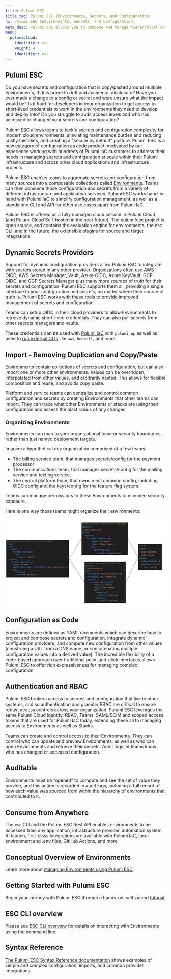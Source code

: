 ```yaml
---
title: Pulumi ESC
title_tag: Pulumi ESC (Environments, Secrets, and Configuration)
h1: Pulumi ESC (Environments, Secrets, and Configuration)
meta_desc: Pulumi ESC allows you to compose and manage hierarchical collections of configuration and secrets and consume them in various ways.
menu:
  pulumicloud:
    identifier: esc
    weight: 4
    identifier: esc
---
```


## Pulumi ESC

Do you have secrets and configuration that is copy/pasted around multiple environments, that is prone to drift and accidental disclosure? Have you ever made a change to a config or secret and were unsure what the impact would be? Is it hard for developers in your organization to get access to short-lived credentials to work in the environments they need to develop and deploy into? Do you struggle to audit access levels and who has accessed or changed your secrets and configuration?

Pulumi ESC allows teams to tackle secrets and configuration complexity for modern cloud environments, alleviating maintenance burden and reducing costly mistakes, and creating a "secure by default" posture. Pulumi ESC is a new category of configuration as code product, motivated by our experience working with hundreds of Pulumi IaC customers to address their needs in managing secrets and configuration at scale within their Pulumi infrastructure and across other cloud applications and infrastructure projects.

Pulumi ESC enables teams to aggregate secrets and configuration from many sources into a composable collections called [Environments](/docs/concepts/environments/). Teams can then consume those configuration and secrets from a variety of different infrastructure and application services.  Pulumi ESC works hand-in-hand with Pulumi IaC to simplify configuration management, as well as a standalone CLI and API for other use cases apart from Pulumi IaC.

Pulumi ESC is offered as a fully managed cloud service in Pulumi Cloud (and Pulumi Cloud Self-hosted in the near future). The pulumi/esc project is open source, and contains the evaluation engine for environments, the esc CLI, and in the future, the extensible plugins for source and target integrations.  

## Dynamic Secrets Providers

Support for dynamic configuration providers allow Pulumi ESC to integrate with secrets stored in any other provider.  Organizations often use AWS OICD, AWS Secrets Manager, Vault, Azure OIDC, Azure KeyVault, GCP OIDC, and GCP Secrets Manager plus many more sources of truth for their secrets and configuration.  Pulumi ESC supports them all, providing a single interface to your configuration and secrets, no matter where their source of truth is.  Pulumi ESC works with these tools to provide improved management of secrets and configuration.

Teams can setup OIDC in their cloud providers to allow Environments to retrieve dynamic short-lived credentials. They can also pull secrets from other secrets managers and vaults.

These credentials can be used with [Pulumi IaC](/docs/concepts/environments/#using-with-pulumi-iac) with `pulumi up` as well as used to [run external CLIs](/docs/concepts/environments/#running-third-party-commands-using-pulumi-esc-secrets-and-config) like `aws`, `kubectl`, and more.

## Import - Removing Duplication and Copy/Paste

Environments contain collections of secrets and configuration, but can also import one or more other environments.  Values can be overridden, interpolated from other values, and arbitrarily nested.  This allows for flexible composition and reuse, and avoids copy paste.

Platform and service teams can centralize and control common configuration and secrets by creating Environments that other teams can import. They can trace what other Environments or stacks are using their configuration and assess the blast radius of any changes.

### Organizing Environments

Environments can map to your organizational team or security boundaries, rather than just named deployment targets.

Imagine a hypothetical dev organization comprised of a few teams:

* The billing service team, that manages secrets/config for the payment processor
* The communications team, that manages secrets/config for the mailing service and texting service.
* The central platform team, that owns most common config, including OIDC config and the keys/config for the feature flag system.

Teams can manage permissions to these Environments to minimize security exposure.

Here is one way those teams might organize their environments:

![A diagram showing how the different environments with team based organization](img/team_environments.png)

## Configuration as Code

Environments are defined as YAML documents which can describe how to project and compose secrets and configuration, integrate dynamic configuration providers, and compute new configuration from other values (construing a URL from a DNS name, or concatenating multiple configuration values into a derived value).  The incredible flexibility of a code-based approach over traditional point-and-click interfaces allows Pulumi ESC to offer rich expressiveness for managing complex configuration.

## Authentication and RBAC

Pulumi ESC brokers access to secrest and configuration that live in other systems, and so authentication and granular RBAC are critical to ensure robust access controls across your organization. Pulumi ESC leverages the same Pulumi Cloud identity, RBAC, Teams, SAML/SCIM and scoped access tokens that are used for Pulumi IaC today, extending these all to managing access to Environments as well as Stacks.

Teams can create and control access to their Environments. They can control who can update and preview Environments, as well as who can open Environments and retrieve their secrets. Audit logs let teams know who has changed or accessed configuration.

## Auditable

Environments must be “opened” to compute and see the set of value they provide, and this action is recorded in audit logs, including a full record of how each value was sourced from within the hierarchy of environments that contributed to it.

## Consume from Anywhere

The `esc` CLI and the Pulumi ESC Rest API enables environments to be accessed from any application, infrastructure provider, automation system.  At launch, first-class integrations are available with Pulumi IaC, local environment and .env files, GitHub Actions, and more

## Conceptual Overview of Environments

Learn more about [managing Environments using Pulumi ESC](/docs/concepts/environments/).

## Getting Started with Pulumi ESC

Begin your journey with Pulumi ESC through a hands-on, self-paced [tutorial](/docs/using-pulumi/esc/get-started/).

## ESC CLI overview

Please see [ESC CLI overview](/docs/esc-cli/) for details on interacting with Environments using the command line.

## Syntax Reference

[The Pulumi ESC Syntax Reference documentation](reference/) shows examples of simple and complex configuration, imports, and common provider integrations.
